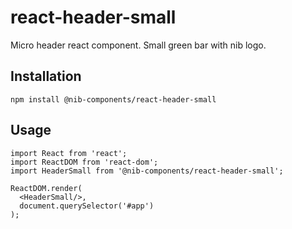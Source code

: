 # react-header-small

Micro header react component. Small green bar with nib logo.

## Installation

    npm install @nib-components/react-header-small

## Usage

    import React from 'react';
    import ReactDOM from 'react-dom';
    import HeaderSmall from '@nib-components/react-header-small';

    ReactDOM.render(
      <HeaderSmall/>,
      document.querySelector('#app')
    );